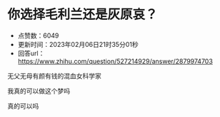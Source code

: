 # 你选择毛利兰还是灰原哀？
- 点赞数：6049
- 更新时间：2023年02月06日21时35分01秒
- 回答url：https://www.zhihu.com/question/527214929/answer/2879974703
<body>
 <p data-pid="DE6glq2B">无父无母有颜有钱的混血女科学家</p>
 <p data-pid="xPYu7mPn">我真的可以做这个梦吗</p>
 <p data-pid="CJwcaqUr">真的可以吗</p>
</body>